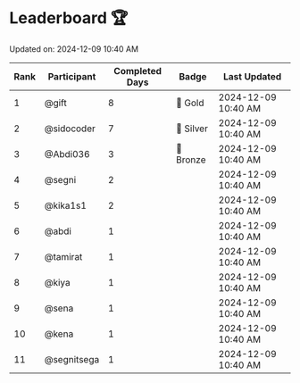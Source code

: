 # Leaderboard 🏆

Updated on: 2024-12-09 10:40 AM

| Rank | Participant       | Completed Days | Badge      | Last Updated         |
|------|-------------------|----------------|------------|----------------------|
| 1    | @gift             | 8              | 🏅 Gold     | 2024-12-09 10:40 AM |
| 2    | @sidocoder        | 7              | 🥈 Silver   | 2024-12-09 10:40 AM |
| 3    | @Abdi036          | 3              | 🥉 Bronze   | 2024-12-09 10:40 AM |
| 4    | @segni            | 2              |            | 2024-12-09 10:40 AM |
| 5    | @kika1s1          | 2              |            | 2024-12-09 10:40 AM |
| 6    | @abdi             | 1              |            | 2024-12-09 10:40 AM |
| 7    | @tamirat          | 1              |            | 2024-12-09 10:40 AM |
| 8    | @kiya             | 1              |            | 2024-12-09 10:40 AM |
| 9    | @sena             | 1              |            | 2024-12-09 10:40 AM |
| 10   | @kena             | 1              |            | 2024-12-09 10:40 AM |
| 11   | @segnitsega       | 1              |            | 2024-12-09 10:40 AM |
